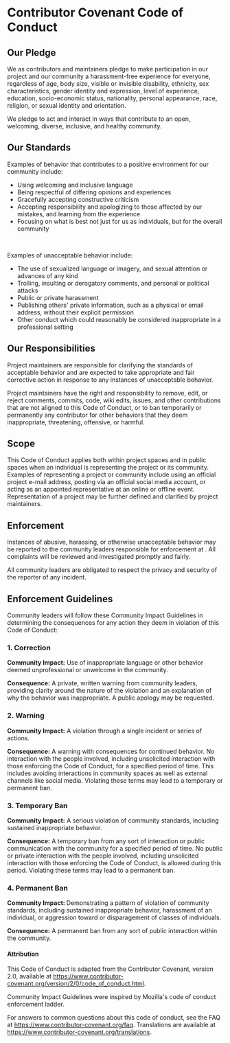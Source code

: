 # Contributor Covenant Code of Conduct
## Our Pledge
We as contributors and maintainers pledge to make participation in our project and our community a harassment-free experience for everyone, regardless of 
age, body size, visible or invisible disability, ethnicity, sex characteristics, gender identity and expression, level of experience, education,
socio-economic status, nationality, personal appearance, race, religion, or sexual identity and orientation.<br>

We pledge to act and interact in ways that contribute to an open, welcoming, diverse, inclusive, and healthy community.<br>

## Our Standards 

Examples of behavior that contributes to a positive environment for our community include: <br>
<ul>
<li>Using welcoming and inclusive language</li>
<li>Being respectful of differing opinions and experiences</li>
<li>Gracefully accepting constructive criticism</li>
<li>Accepting responsibility and apologizing to those affected by our mistakes, and learning from the experience</li>
<li>Focusing on what is best not just for us as individuals, but for the overall community</li>
</ul><br>

Examples of unacceptable behavior include:
<ul>
<li>The use of sexualized language or imagery, and sexual attention or advances of any kind</li>
<li>Trolling, insulting or derogatory comments, and personal or political attacks</li>
<li>Public or private harassment</li>
<li>Publishing others' private information, such as a physical or email address, without their explicit permission</li>
<li>Other conduct which could reasonably be considered inappropriate in a professional setting</li>
</ul>

## Our Responsibilities

Project maintainers are responsible for clarifying the standards of acceptable behavior and are expected to take appropriate and fair corrective action in response to any instances of unacceptable behavior. <br>

Project maintainers have the right and responsibility to remove, edit, or reject comments, commits, code, wiki edits, issues, and other contributions that are not aligned to this Code of Conduct, or to ban temporarily or permanently any contributor for other behaviors that they deem inappropriate, threatening, offensive, or harmful.

## Scope

This Code of Conduct applies both within project spaces and in public spaces when an individual is representing the project or its community. Examples of representing a project or community include using an official project e-mail address, posting via an official social media account, or acting as an appointed representative at an online or offline event. Representation of a project may be further defined and clarified by project maintainers.

## Enforcement
Instances of abusive, harassing, or otherwise unacceptable behavior may be reported to the community leaders responsible for enforcement at . All complaints will be reviewed and investigated promptly and fairly. <br>

All community leaders are obligated to respect the privacy and security of the reporter of any incident.

## Enforcement Guidelines
Community leaders will follow these Community Impact Guidelines in determining the consequences for any action they deem in violation of this Code of Conduct: <br>

### 1. Correction
<b>Community Impact:</b> Use of inappropriate language or other behavior deemed unprofessional or unwelcome in the community.

<b>Consequence:</b> A private, written warning from community leaders, providing clarity around the nature of the violation and an explanation of why the behavior was inappropriate. A public apology may be requested.

### 2. Warning
<b>Community Impact:</b> A violation through a single incident or series of actions.

<b>Consequence:</b> A warning with consequences for continued behavior. No interaction with the people involved, including unsolicited interaction with those enforcing the Code of Conduct, for a specified period of time. This includes avoiding interactions in community spaces as well as external channels like social media. Violating these terms may lead to a temporary or permanent ban.

### 3. Temporary Ban
<b>Community Impact:</b> A serious violation of community standards, including sustained inappropriate behavior.

<b>Consequence:</b> A temporary ban from any sort of interaction or public communication with the community for a specified period of time. No public or private interaction with the people involved, including unsolicited interaction with those enforcing the Code of Conduct, is allowed during this period. Violating these terms may lead to a permanent ban.

### 4. Permanent Ban
<b>Community Impact: </b>Demonstrating a pattern of violation of community standards, including sustained inappropriate behavior, harassment of an individual, or aggression toward or disparagement of classes of individuals.

<b>Consequence:</b> A permanent ban from any sort of public interaction within the community.

#### Attribution
This Code of Conduct is adapted from the Contributor Covenant, version 2.0, available at https://www.contributor-covenant.org/version/2/0/code_of_conduct.html.

Community Impact Guidelines were inspired by Mozilla's code of conduct enforcement ladder.

For answers to common questions about this code of conduct, see the FAQ at https://www.contributor-covenant.org/faq. Translations are available at https://www.contributor-covenant.org/translations.